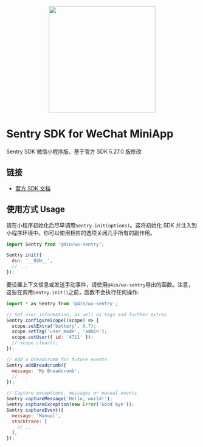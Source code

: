 <p align="center">
  <a href="https://sentry.io" target="_blank" align="center">
    <img src="https://sentry-brand.storage.googleapis.com/sentry-logo-black.png" width="280">
  </a>
  <br />
</p>

# Sentry SDK for WeChat MiniApp

Sentry SDK 微信小程序版，基于官方 SDK 5.27.0 版修改

## 链接

- [官方 SDK 文档](https://docs.sentry.io/platforms/javascript/)

## 使用方式 Usage

请在小程序初始化后尽早调用`Sentry.init(options)`。这将初始化 SDK 并注入到小程序环境中。你可以使用相应的选项关闭几乎所有的副作用。

```javascript
import Sentry from '@4in/wx-sentry';

Sentry.init({
  dsn: '__DSN__',
  // ...
});
```

要设置上下文信息或发送手动事件，请使用`@4in/wx-sentry`导出的函数。注意，这些在调用`Sentry.init()`之前，函数不会执行任何操作:

```javascript
import * as Sentry from '@4in/wx-sentry';

// Set user information, as well as tags and further extras
Sentry.configureScope((scope) => {
  scope.setExtra('battery', 0.7);
  scope.setTag('user_mode', 'admin');
  scope.setUser({ id: '4711' });
  // scope.clear();
});

// Add a breadcrumb for future events
Sentry.addBreadcrumb({
  message: 'My Breadcrumb',
  // ...
});

// Capture exceptions, messages or manual events
Sentry.captureMessage('Hello, world!');
Sentry.captureException(new Error('Good bye'));
Sentry.captureEvent({
  message: 'Manual',
  stacktrace: [
    // ...
  ],
});
```
